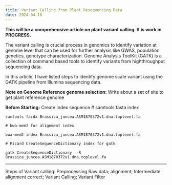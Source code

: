 ```yaml
---
title: Variant Calling from Plant Resequencing Data
date: 2024-04-18
---
```

 **This will be a comprehensive article on plant variant calling. It is work in PROGRESS.**

The variant calling is crucial process in genomics to identify variation at genome level that can be used for further analysis like GWAS, population genetics, genotype characterization. Genome Analysis ToolKit (GATK) is a collection of command based tools to identify variants from highthroughput sequencing data.

In this article, I have listed steps to identify genome scale variant using the GATK pipeline from Illumina sequencing data.

**Note on Genome Reference genome selection:** Write about a set of site to get plant
reference genome

**Before Starting:** Create index sequence
    # samtools fasta index
    
    samtools faidx Brassica_juncea.ASM1870372v1.dna.toplevel.fa
    
    # bwa-mem2 for alignment index
    
    bwa-mem2 index Brassica_juncea.ASM1870372v1.dna.toplevel.fa
    
    # Picard CreateSequenceDictionary index for gatk
    
    gatk CreateSequenceDictionary  -R Brassica_juncea.ASM1870372v1.dna.toplevel.fa
    

***
Steps of Variant calling: Preprocessing Raw data; alignment; Intermediate alignment correct; Variant Calling; Variant Filter 


